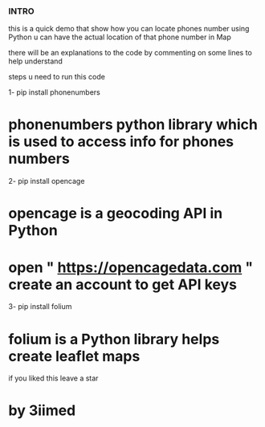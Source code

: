 ### INTRO

this is a quick demo that show how you can locate phones number
using Python u can have the actual location of that phone number in Map

there will be an explanations to the code by commenting on some lines
to help understand

steps u need to run this code

1- pip install phonenumbers

# phonenumbers python library which is used to access info for phones numbers

2- pip install opencage

# opencage is a geocoding API in Python

# open " https://opencagedata.com " create an account to get API keys

3- pip install folium

# folium is a Python library helps create leaflet maps

if you liked this leave a star

# by 3iimed
